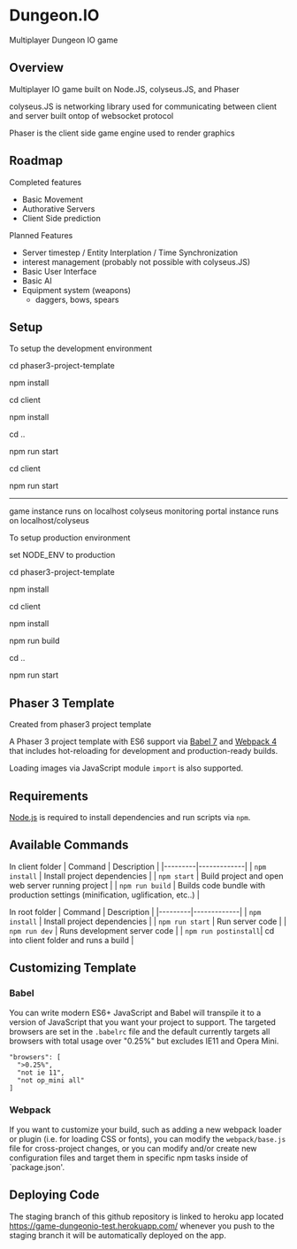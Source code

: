 # Dungeon.IO 
Multiplayer Dungeon IO game


## Overview

Multiplayer IO game built on Node.JS, colyseus.JS, and Phaser

colyseus.JS is networking library used for communicating between client and server built ontop of websocket protocol

Phaser is the client side game engine used to render graphics



## Roadmap

Completed features
 - Basic Movement 
 - Authorative Servers 
 - Client Side prediction

Planned Features 
 - Server timestep / Entity Interplation / Time Synchronization
 - interest management (probably not possible with colyseus.JS)
 - Basic User Interface
 - Basic AI 
 - Equipment system (weapons)
    - daggers, bows, spears
    
## Setup

To setup the development environment 

cd phaser3-project-template 

npm install 

cd client 

npm install 

cd .. 

npm run start 

cd client 

npm run start 

--------------------------------------------------------------------

game instance runs on localhost
colyseus monitoring portal instance runs on localhost/colyseus

To setup production environment 

set NODE_ENV to production

cd phaser3-project-template 

npm install 

cd client 

npm install 

npm run build  

cd .. 

npm run start 



## Phaser 3 Template

Created from phaser3 project template

A Phaser 3 project template with ES6 support via [Babel 7](https://babeljs.io/) and [Webpack 4](https://webpack.js.org/)
that includes hot-reloading for development and production-ready builds.

Loading images via JavaScript module `import` is also supported.

## Requirements

[Node.js](https://nodejs.org) is required to install dependencies and run scripts via `npm`.

## Available Commands

In client folder
| Command | Description |
|---------|-------------|
| `npm install` | Install project dependencies |
| `npm start` | Build project and open web server running project |
| `npm run build` | Builds code bundle with production settings (minification, uglification, etc..) |

In root folder
| Command | Description |
|---------|-------------|
| `npm install` | Install project dependencies |
| `npm run start` | Run server code |
| `npm run dev` | Runs development server code |
| `npm run postinstall`| cd into client folder and runs a build |


## Customizing Template

### Babel
You can write modern ES6+ JavaScript and Babel will transpile it to a version of JavaScript that you
want your project to support. The targeted browsers are set in the `.babelrc` file and the default currently
targets all browsers with total usage over "0.25%" but excludes IE11 and Opera Mini.

  ```
  "browsers": [
    ">0.25%",
    "not ie 11",
    "not op_mini all"
  ]
  ```

### Webpack
If you want to customize your build, such as adding a new webpack loader or plugin (i.e. for loading CSS or fonts), you can
modify the `webpack/base.js` file for cross-project changes, or you can modify and/or create
new configuration files and target them in specific npm tasks inside of `package.json'.

## Deploying Code
The staging branch of this github repository is linked to heroku app located https://game-dungeonio-test.herokuapp.com/ whenever you push to the staging branch it will be automatically deployed on the app. 

